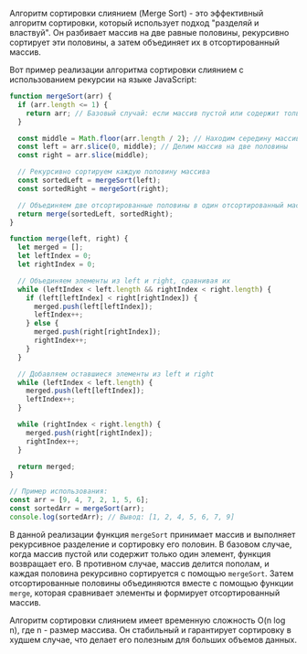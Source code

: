 Алгоритм сортировки слиянием (Merge Sort) - это эффективный алгоритм сортировки, который использует подход "разделяй и властвуй". Он разбивает массив на две равные половины, рекурсивно сортирует эти половины, а затем объединяет их в отсортированный массив.

Вот пример реализации алгоритма сортировки слиянием с использованием рекурсии на языке JavaScript:

```javascript
function mergeSort(arr) {
  if (arr.length <= 1) {
    return arr; // Базовый случай: если массив пустой или содержит только один элемент, он уже отсортирован
  }

  const middle = Math.floor(arr.length / 2); // Находим середину массива
  const left = arr.slice(0, middle); // Делим массив на две половины
  const right = arr.slice(middle);

  // Рекурсивно сортируем каждую половину массива
  const sortedLeft = mergeSort(left);
  const sortedRight = mergeSort(right);

  // Объединяем две отсортированные половины в один отсортированный массив
  return merge(sortedLeft, sortedRight);
}

function merge(left, right) {
  let merged = [];
  let leftIndex = 0;
  let rightIndex = 0;

  // Объединяем элементы из left и right, сравнивая их
  while (leftIndex < left.length && rightIndex < right.length) {
    if (left[leftIndex] < right[rightIndex]) {
      merged.push(left[leftIndex]);
      leftIndex++;
    } else {
      merged.push(right[rightIndex]);
      rightIndex++;
    }
  }

  // Добавляем оставшиеся элементы из left и right
  while (leftIndex < left.length) {
    merged.push(left[leftIndex]);
    leftIndex++;
  }

  while (rightIndex < right.length) {
    merged.push(right[rightIndex]);
    rightIndex++;
  }

  return merged;
}

// Пример использования:
const arr = [9, 4, 7, 2, 1, 5, 6];
const sortedArr = mergeSort(arr);
console.log(sortedArr); // Вывод: [1, 2, 4, 5, 6, 7, 9]
```

В данной реализации функция `mergeSort` принимает массив и выполняет рекурсивное разделение и сортировку его половин. В базовом случае, когда массив пустой или содержит только один элемент, функция возвращает его. В противном случае, массив делится пополам, и каждая половина рекурсивно сортируется с помощью `mergeSort`. Затем отсортированные половины объединяются вместе с помощью функции `merge`, которая сравнивает элементы и формирует отсортированный массив.

Алгоритм сортировки слиянием имеет временную сложность O(n log n), где n - размер массива. Он стабильный и гарантирует сортировку в худшем случае, что делает его полезным для больших объемов данных.
